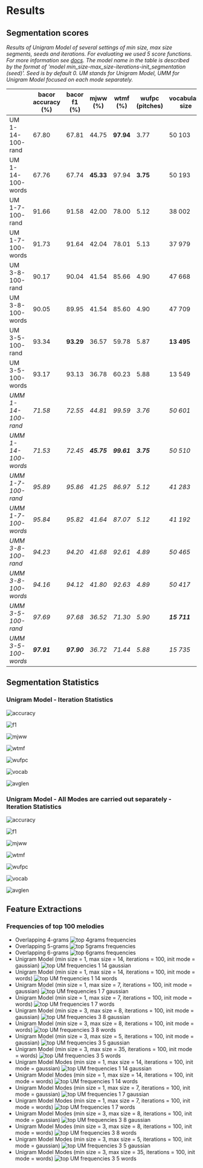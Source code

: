 # Results

## Segmentation scores

*Results of Unigram Model of several settings of min size, max size segments, seeds and iterations. For evaluating we used 5 score functions. For more information see [docs](./README.md#score-functions). The model name in the table is described by the format of 'model min_size-max_size-iterations-init_segmentation (seed)'. Seed is by default 0. UM stands for Unigram Model, UMM for Unigram Model focused on each mode separately.*

|                      | **bacor accuracy (%)** | **bacor f1 (%)** | **mjww (%)** | **wtmf (%)** | **wufpc (pitches)** | **vocabulary size** | **average segment length** |
|----------------------|------------------------|------------------|--------------|--------------|---------------------|---------------------|----------------------------|
| UM 1-14-100-rand     | 67.80                  | 67.81            | 44.75        | **97.94**    | 3.77                | 50 103              | 12.62                      |
| UM 1-14-100-words    | 67.76                  | 67.74            | **45.33**    | 97.94        | **3.75**            | 50 193              | 12.62                      |
| UM 1-7-100-rand      | 91.66                  | 91.58            | 42.00        | 78.00        | 5.12                | 38 002              | 6.55                       |
| UM 1-7-100-words     | 91.73                  | 91.64            | 42.04        | 78.01        | 5.13                | 37 979              | 6.55                       |
| UM 3-8-100-rand      | 90.17                  | 90.04            | 41.54        | 85.66        | 4.90                | 47 668              | 7.50                       |
| UM 3-8-100-words     | 90.05                  | 89.95            | 41.54        | 85.60        | 4.90                | 47 709              | 7.50                       |
| UM 3-5-100-rand      | 93.34                  | **93.29**        | 36.57        | 59.78        | 5.87                | **13 495**          | 4.60                       |
| UM 3-5-100-words     | 93.17                  | 93.13            | 36.78        | 60.23        | 5.88                | 13 549              | **4.59**                   |
| _UMM 1-14-100-rand_  | _71.58_                | _72.55_          | _44.81_      | _99.59_      | _3.76_              | _50 601_            | _12.62_                    |
| _UMM 1-14-100-words_ | _71.53_                | _72.45_          | **_45.75_**  | **_99.61_**  | **_3.75_**          | _50 510_            | _12.62_                    |
| _UMM 1-7-100-rand_   | _95.89_                | _95.86_          | _41.25_      | _86.97_      | _5.12_              | _41 283_            | _6.56_                     |
| _UMM 1-7-100-words_  | _95.84_                | _95.82_          | _41.64_      | _87.07_      | _5.12_              | _41 192_            | _6.56_                     |
| _UMM 3-8-100-rand_   | _94.23_                | _94.20_          | _41.68_      | _92.61_      | _4.89_              | _50 465_            | _7.50_                     |
| _UMM 3-8-100-words_  | _94.16_                | _94.12_          | _41.80_      | _92.63_      | _4.89_              | _50 417_            | _7.50_                     |
| _UMM 3-5-100-rand_   | _97.69_                | _97.68_          | _36.52_      | _71.30_      | _5.90_              | **_15 711_**        | _4.60_                     |
| _UMM 3-5-100-words_  | **_97.91_**            | **_97.90_**      | _36.72_      | _71.44_      | _5.88_              | _15 735_            | **_4.59_**                 |


## Segmentation Statistics
### Unigram Model - Iteration Statistics
![accuracy](./models/imgs/unigram_model/unigram_model_accuracy.png)


![f1](./models/imgs/unigram_model/unigram_model_f1.png)


![mjww](./models/imgs/unigram_model/unigram_model_mjww.png)


![wtmf](./models/imgs/unigram_model/unigram_model_wtmf.png)


![wufpc](./models/imgs/unigram_model/unigram_model_wufpc.png)


![vocab](./models/imgs/unigram_model/unigram_model_vocab.png)


![avglen](./models/imgs/unigram_model/unigram_model_avglen.png)

### Unigram Model - All Modes are carried out separately - Iteration Statistics
![accuracy](./models/imgs/unigram_model_modes/unigram_model_modes_accuracy.png)


![f1](./models/imgs/unigram_model_modes/unigram_model_modes_f1.png)


![mjww](./models/imgs/unigram_model_modes/unigram_model_modes_mjww.png)


![wtmf](./models/imgs/unigram_model_modes/unigram_model_modes_wtmf.png)


![wufpc](./models/imgs/unigram_model_modes/unigram_model_modes_wufpc.png)


![vocab](./models/imgs/unigram_model_modes/unigram_model_modes_vocab.png)


![avglen](./models/imgs/unigram_model_modes/unigram_model_modes_avglen.png)



## Feature Extractions

### Frequencies of top 100 melodies

- Overlapping 4-grams
    ![top 4grams frequencies](./models/imgs/overlapping_ngrams/4grams_fe.png)
- Overlapping 5-grams
    ![top 5grams frequencies](./models/imgs/overlapping_ngrams/5grams_fe.png)
- Overlapping 6-grams
    ![top 6grams frequencies](./models/imgs/overlapping_ngrams/6grams_fe.png)
- Unigram Model (min size = 1, max size = 14, iterations = 100, init mode = gaussian)
    ![top UM frequencies 1 14 gaussian](./models/imgs/unigram_model/1_14_fe_random.png)
- Unigram Model (min size = 1, max size = 14, iterations = 100, init mode = words)
    ![top UM frequencies 1 14 words](./models/imgs/unigram_model/1_14_fe_words.png)
- Unigram Model (min size = 1, max size = 7, iterations = 100, init mode = gaussian)
    ![top UM frequencies 1 7 gaussian](./models/imgs/unigram_model/1_7_fe_random.png)
- Unigram Model (min size = 1, max size = 7, iterations = 100, init mode = words)
    ![top UM frequencies 1 7 words](./models/imgs/unigram_model/1_7_fe_words.png)
- Unigram Model (min size = 3, max size = 8, iterations = 100, init mode = gaussian)
    ![top UM frequencies 3 8 gaussian](./models/imgs/unigram_model/3_8_fe_random.png)
- Unigram Model (min size = 3, max size = 8, iterations = 100, init mode = words)
    ![top UM frequencies 3 8 words](./models/imgs/unigram_model/3_8_fe_words.png)
- Unigram Model (min size = 3, max size = 5, iterations = 100, init mode = gaussian)
    ![top UM frequencies 3 5 gaussian](./models/imgs/unigram_model/3_5_fe_random.png)
- Unigram Model (min size = 3, max size = 35, iterations = 100, init mode = words)
    ![top UM frequencies 3 5 words](./models/imgs/unigram_model/3_5_fe_words.png)
- Unigram Model Modes (min size = 1, max size = 14, iterations = 100, init mode = gaussian)
    ![top UM frequencies 1 14 gaussian](./models/imgs/unigram_model_modes/1_14_fe_random.png)
- Unigram Model Modes (min size = 1, max size = 14, iterations = 100, init mode = words)
    ![top UM frequencies 1 14 words](./models/imgs/unigram_model_modes/1_14_fe_words.png)
- Unigram Model Modes (min size = 1, max size = 7, iterations = 100, init mode = gaussian)
    ![top UM frequencies 1 7 gaussian](./models/imgs/unigram_model_modes/1_7_fe_random.png)
- Unigram Model Modes (min size = 1, max size = 7, iterations = 100, init mode = words)
    ![top UM frequencies 1 7 words](./models/imgs/unigram_model_modes/1_7_fe_words.png)
- Unigram Model Modes (min size = 3, max size = 8, iterations = 100, init mode = gaussian)
    ![top UM frequencies 3 8 gaussian](./models/imgs/unigram_model_modes/3_8_fe_random.png)
- Unigram Model Modes (min size = 3, max size = 8, iterations = 100, init mode = words)
    ![top UM frequencies 3 8 words](./models/imgs/unigram_model_modes/3_8_fe_words.png)
- Unigram Model Modes (min size = 3, max size = 5, iterations = 100, init mode = gaussian)
    ![top UM frequencies 3 5 gaussian](./models/imgs/unigram_model_modes/3_5_fe_random.png)
- Unigram Model Modes (min size = 3, max size = 35, iterations = 100, init mode = words)
    ![top UM frequencies 3 5 words](./models/imgs/unigram_model_modes/3_5_fe_words.png)